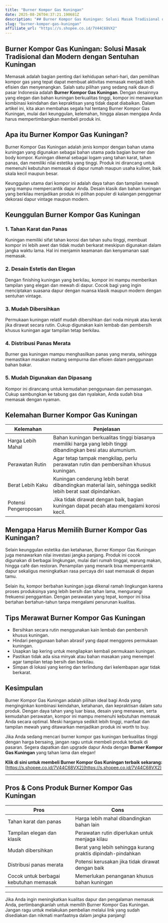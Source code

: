 ```yaml
---
title: "Burner Kompor Gas Kuningan"
date: 2025-08-26T04:37:21.190681Z
description: "## Burner Kompor Gas Kuningan: Solusi Masak Tradisional dan Modern dengan Sentuhan Kuningan..."
slug: "burner-kompor-gas-kuningan"
affiliate_url: "https://s.shopee.co.id/7V44C68VX2"
---
```

## Burner Kompor Gas Kuningan: Solusi Masak Tradisional dan Modern dengan Sentuhan Kuningan

Memasak adalah bagian penting dari kehidupan sehari-hari, dan pemilihan kompor gas yang tepat dapat membuat aktivitas memasak menjadi lebih efisien dan menyenangkan. Salah satu pilihan yang sedang naik daun di pasar Indonesia adalah **Burner Kompor Gas Kuningan**. Dengan desainnya yang elegan dan bahan kuningan berkualitas tinggi, kompor ini menawarkan kombinasi keindahan dan kepraktisan yang tidak dapat diabaikan. Dalam artikel ini, kita akan membahas segala hal tentang Burner Kompor Gas Kuningan, mulai dari keunggulan, kelemahan, hingga alasan mengapa Anda harus mempertimbangkan membeli produk ini.

## Apa itu Burner Kompor Gas Kuningan?

Burner Kompor Gas Kuningan adalah jenis kompor dengan bahan utama kuningan yang digunakan sebagai bahan utama pada bagian burner dan body kompor. Kuningan dikenal sebagai logam yang tahan karat, tahan panas, dan memiliki nilai estetika yang tinggi. Produk ini dirancang untuk memenuhi kebutuhan memasak di dapur rumah maupun usaha kuliner, baik skala kecil maupun besar.

Keunggulan utama dari kompor ini adalah daya tahan dan tampilan mewah yang mampu mempercantik dapur Anda. Desain klasik dan bahan kuningan yang berkilau menjadikan produk ini pilihan populer di kalangan penggemar dekorasi dapur vintage maupun modern.

## Keunggulan Burner Kompor Gas Kuningan

### 1. Tahan Karat dan Panas
Kuningan memiliki sifat tahan korosi dan tahan suhu tinggi, membuat kompor ini lebih awet dan tidak mudah berkarat meskipun digunakan dalam jangka waktu lama. Hal ini menjamin keamanan dan kenyamanan saat memasak.

### 2. Desain Estetis dan Elegan
Dengan finishing kuningan yang berkilau, kompor ini mampu memberikan tampilan yang elegan dan mewah di dapur. Cocok bagi yang ingin menciptakan suasana dapur dengan nuansa klasik maupun modern dengan sentuhan vintage.

### 3. Mudah Dibersihkan
Permukaan kuningan relatif mudah dibersihkan dari noda minyak atau kerak jika dirawat secara rutin. Cukup digunakan kain lembab dan pembersih khusus kuningan agar tampilan tetap berkilau.

### 4. Distribusi Panas Merata
Burner gas kuningan mampu menghasilkan panas yang merata, sehingga memastikan masakan matang sempurna dan efisien dalam penggunaan bahan bakar.

### 5. Mudah Digunakan dan Dipasang
Kompor ini dirancang untuk kemudahan penggunaan dan pemasangan. Cukup sambungkan ke tabung gas dan nyalakan, Anda sudah bisa memasak dengan nyaman.

## Kelemahan Burner Kompor Gas Kuningan

| Kelemahan | Penjelasan |
| --- | --- |
| Harga Lebih Mahal | Bahan kuningan berkualitas tinggi biasanya memiliki harga yang lebih tinggi dibandingkan besi atau alumunium. |
| Perawatan Rutin | Agar tetap tampak mengkilap, perlu perawatan rutin dan pembersihan khusus kuningan. |
| Berat Lebih Kaku | Kuningan cenderung lebih berat dibandingkan material lain, sehingga sedikit lebih berat saat dipindahkan. |
| Potensi Pengeroposan | Jika tidak dirawat dengan baik, bagian kuningan dapat pecah atau mengalami korosi kecil. |

## Mengapa Harus Memilih Burner Kompor Gas Kuningan?

Selain keunggulan estetika dan ketahanan, Burner Kompor Gas Kuningan juga menawarkan nilai investasi jangka panjang. Produk ini cocok digunakan di berbagai lingkungan, mulai dari rumah tinggal, warung makan, hingga café dan restoran. Penampilan yang menarik bisa mempercantik dapur sekaligus meningkatkan rasa percaya diri saat memasak di depan tamu.

Selain itu, kompor berbahan kuningan juga dikenal ramah lingkungan karena proses produksinya yang lebih bersih dan tahan lama, mengurangi frekuensi penggantian. Dengan perawatan yang tepat, kompor ini bisa bertahan bertahun-tahun tanpa mengalami penurunan kualitas.

## Tips Merawat Burner Kompor Gas Kuningan

- Bersihkan secara rutin menggunakan kain lembab dan pembersih khusus kuningan.
- Hindari penggunaan bahan abrasif yang dapat menggores permukaan kuningan.
- Usapkan lap kering untuk mengilapkan kembali permukaan kuningan.
- Pastikan tidak ada sisa minyak atau bahan masakan yang menempel agar tampilan tetap bersih dan berkilau.
- Simpan di lokasi yang kering dan terlindung dari kelembapan agar tidak berkarat.

## Kesimpulan

Burner Kompor Gas Kuningan adalah pilihan ideal bagi Anda yang menginginkan kombinasi keindahan, ketahanan, dan kepraktisan dalam satu produk. Dengan daya tahan yang luar biasa, desain yang menawan, serta kemudahan perawatan, kompor ini mampu memenuhi kebutuhan memasak Anda secara optimal. Meski harganya sedikit lebih tinggi, manfaat dan tampilan mewah yang ditawarkan menjadikan produk ini worth to buy.

Jika Anda sedang mencari burner kompor gas kuningan berkualitas tinggi dengan harga bersaing, jangan ragu untuk membeli produk terbaik di pasaran. Segera dapatkan dan upgrade dapur Anda dengan **Burner Kompor Gas Kuningan** yang tahan lama dan elegan!

**Klik di sini untuk membeli Burner Kompor Gas Kuningan terbaik sekarang:** [https://s.shopee.co.id/7V44C68VX2](https://s.shopee.co.id/7V44C68VX2)

---

## Pros & Cons Produk Burner Kompor Gas Kuningan

| **Pros** | **Cons** |
| --- | --- |
| Tahan karat dan panas | Harga lebih mahal dibandingkan bahan lain |
| Tampilan elegan dan klasik | Perawatan rutin diperlukan untuk menjaga kilau |
| Mudah dibersihkan | Berat yang lebih sehingga kurang praktis dipindah-pindahkan |
| Distribusi panas merata | Potensi kerusakan jika tidak dirawat dengan baik |
| Cocok untuk berbagai kebutuhan memasak | Memerlukan penanganan khusus bahan kuningan |

---

Jika Anda ingin meningkatkan kualitas dapur dan pengalaman memasak Anda, pertimbangkanlah untuk memilih Burner Kompor Gas Kuningan. Jangan ragu untuk melakukan pembelian melalui link yang sudah disediakan dan nikmati manfaatnya dalam jangka panjang!